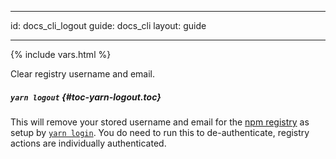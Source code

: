 * * *

id: docs_cli_logout guide: docs_cli layout: guide

* * *

{% include vars.html %}

<p class="lead">Clear registry username and email.</p>

##### `yarn logout` [](#toc-yarn-logout){#toc-yarn-logout.toc}

This will remove your stored username and email for the [npm registry](https://www.npmjs.com/) as setup by [`yarn login`]({{url_base}}/docs/cli/login). You do need to run this to de-authenticate, registry actions are individually authenticated.